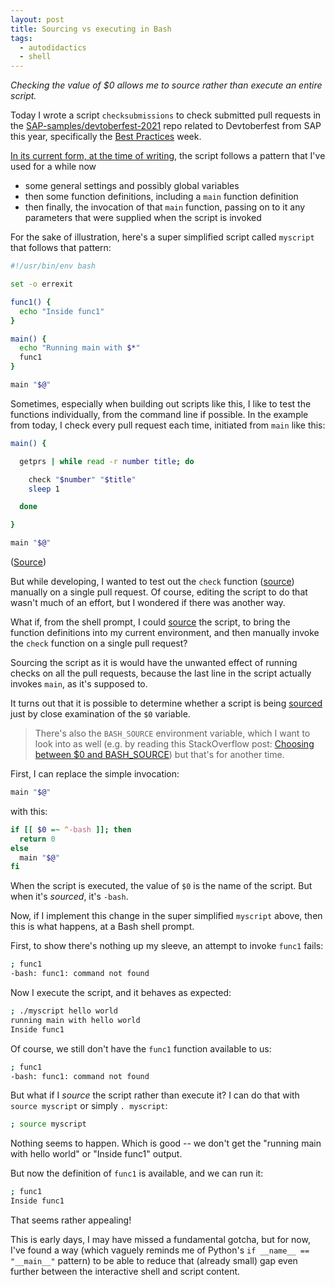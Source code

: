 ```yaml
---
layout: post
title: Sourcing vs executing in Bash
tags:
  - autodidactics
  - shell
---
```


_Checking the value of $0 allows me to source rather than execute an entire script._

Today I wrote a script `checksubmissions` to check submitted pull requests in the [SAP-samples/devtoberfest-2021](https://github.com/SAP-samples/devtoberfest-2021) repo related to Devtoberfest from SAP this year, specifically the [Best Practices](https://github.com/SAP-samples/devtoberfest-2021/tree/main/topics/Week2_Best_Practices) week.

[In its current form, at the time of writing](https://github.com/SAP-samples/devtoberfest-2021/blob/730e998d350282ae368d80abbfbf3a322823981c/topics/Week2_Best_Practices/challenge/checksubmissions), the script follows a pattern that I've used for a while now

* some general settings and possibly global variables
* then some function definitions, including a `main` function definition
* then finally, the invocation of that `main` function, passing on to it any parameters that were supplied when the script is invoked

For the sake of illustration, here's a super simplified script called `myscript` that follows that pattern:

```bash
#!/usr/bin/env bash

set -o errexit

func1() {
  echo "Inside func1"
}

main() {
  echo "Running main with $*"
  func1
}

main "$@"
```

Sometimes, especially when building out scripts like this, I like to test the functions individually, from the command line if possible. In the example from today, I check every pull request each time, initiated from `main` like this:

```bash
main() {

  getprs | while read -r number title; do

    check "$number" "$title"
    sleep 1

  done

}

main "$@"
```

([Source](https://github.com/SAP-samples/devtoberfest-2021/blob/730e998d350282ae368d80abbfbf3a322823981c/topics/Week2_Best_Practices/challenge/checksubmissions#L104-L113))

But while developing, I wanted to test out the `check` function ([source](https://github.com/SAP-samples/devtoberfest-2021/blob/730e998d350282ae368d80abbfbf3a322823981c/topics/Week2_Best_Practices/challenge/checksubmissions#L62-L100)) manually on a single pull request. Of course, editing the script to do that wasn't much of an effort, but I wondered if there was another way.

What if, from the shell prompt, I could [source](https://tldp.org/HOWTO/Bash-Prompt-HOWTO/x237.html) the script, to bring the function definitions into my current environment, and then manually invoke the `check` function on a single pull request?

Sourcing the script as it is would have the unwanted effect of running checks on all the pull requests, because the last line in the script actually invokes `main`, as it's supposed to.

It turns out that it is possible to determine whether a script is being [sourced](https://tldp.org/HOWTO/Bash-Prompt-HOWTO/x237.html) just by close examination of the `$0` variable.

> There's also the `BASH_SOURCE` environment variable, which I want to look into as well (e.g. by reading this StackOverflow post: [Choosing between $0 and BASH_SOURCE](https://stackoverflow.com/questions/35006457/choosing-between-0-and-bash-source)) but that's for another time.

First, I can replace the simple invocation:

```bash
main "$@"
```

with this:

```bash
if [[ $0 =~ ^-bash ]]; then
  return 0
else
  main "$@"
fi
```

When the script is executed, the value of `$0` is the name of the script. But when it's *sourced*, it's `-bash`.

Now, if I implement this change in the super simplified `myscript` above, then this is what happens, at a Bash shell prompt.

First, to show there's nothing up my sleeve, an attempt to invoke `func1` fails:

```bash
; func1
-bash: func1: command not found
```

Now I execute the script, and it behaves as expected:

```bash
; ./myscript hello world
running main with hello world
Inside func1
```

Of course, we still don't have the `func1` function available to us:

```bash
; func1
-bash: func1: command not found
```

But what if I *source* the script rather than execute it? I can do that with `source myscript` or simply `. myscript`:

```bash
; source myscript
```

Nothing seems to happen. Which is good -- we don't get the "running main with hello world" or "Inside func1" output.

But now the definition of `func1` is available, and we can run it:

```bash
; func1
Inside func1
```

That seems rather appealing!

This is early days, I may have missed a fundamental gotcha, but for now, I've found a way (which vaguely reminds me of Python's `if __name__ == "__main__"` pattern) to be able to reduce that (already small) gap even further between the interactive shell and script content.
